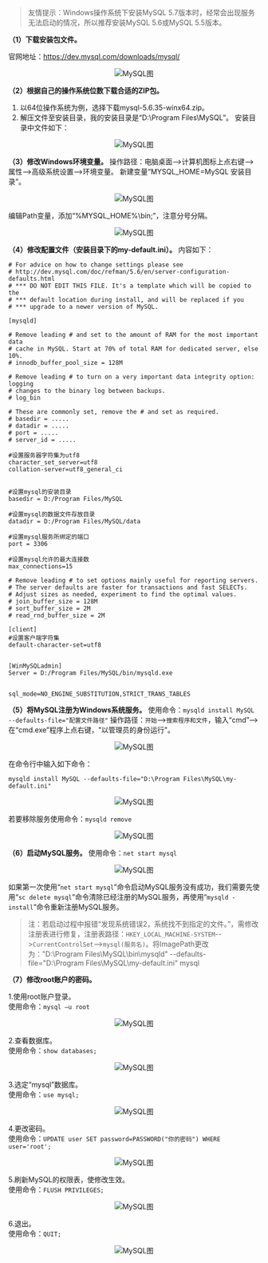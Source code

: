 > 友情提示：Windows操作系统下安装MySQL 5.7版本时，经常会出现服务无法启动的情况，所以推荐安装MySQL 5.6或MySQL 5.5版本。

**（1）下载安装包文件。**

官网地址：<https://dev.mysql.com/downloads/mysql/>

<div align=center>

![MySQL图](./imgs/15.png "MySQL示意图")
<div align=left>

**（2）根据自己的操作系统位数下载合适的ZIP包。**

1. 以64位操作系统为例，选择下载mysql-5.6.35-winx64.zip。
2. 解压文件至安装目录，我的安装目录是“D:\Program Files\MySQL”。
安装目录中文件如下：

<div align=center>

![MySQL图](./imgs/16.png "MySQL示意图")
<div align=left>

**（3）修改Windows环境变量。**
操作路径：电脑桌面-->计算机图标上点右键-->属性-->高级系统设置-->环境变量。
新建变量“MYSQL_HOME=MySQL 安装目录”。

<div align=center>

![MySQL图](./imgs/17.png "MySQL示意图")
<div align=left>

编辑Path变量，添加“%MYSQL_HOME%\bin;”，注意分号分隔。

<div align=center>

![MySQL图](./imgs/18.png "MySQL示意图")
<div align=left>

**（4）修改配置文件（安装目录下的my-default.ini）。**
内容如下：

	# For advice on how to change settings please see
	# http://dev.mysql.com/doc/refman/5.6/en/server-configuration-defaults.html
	# *** DO NOT EDIT THIS FILE. It's a template which will be copied to the
	# *** default location during install, and will be replaced if you
	# *** upgrade to a newer version of MySQL.
	 
	[mysqld]
	 
	# Remove leading # and set to the amount of RAM for the most important data
	# cache in MySQL. Start at 70% of total RAM for dedicated server, else 10%.
	# innodb_buffer_pool_size = 128M
	 
	# Remove leading # to turn on a very important data integrity option: logging
	# changes to the binary log between backups.
	# log_bin
	 
	# These are commonly set, remove the # and set as required.
	# basedir = .....
	# datadir = .....
	# port = .....
	# server_id = .....
	 
	#设置服务器字符集为utf8
	character_set_server=utf8
	collation-server=utf8_general_ci
	 
	 
	#设置mysql的安装目录
	basedir = D:/Program Files/MySQL
	 
	#设置mysql的数据文件存放目录
	datadir = D:/Program Files/MySQL/data
	 
	#设置mysql服务所绑定的端口
	port = 3306
	 
	#设置mysql允许的最大连接数
	max_connections=15
	 
	# Remove leading # to set options mainly useful for reporting servers.
	# The server defaults are faster for transactions and fast SELECTs.
	# Adjust sizes as needed, experiment to find the optimal values.
	# join_buffer_size = 128M
	# sort_buffer_size = 2M
	# read_rnd_buffer_size = 2M 
	 
	[client]    
	#设置客户端字符集
	default-character-set=utf8
	 
	    
	[WinMySQLadmin]
	Server = D:/Program Files/MySQL/bin/mysqld.exe
	 
	 
	sql_mode=NO_ENGINE_SUBSTITUTION,STRICT_TRANS_TABLES
 

**（5）将MySQL注册为Windows系统服务。**
使用命令：`mysqld install MySQL --defaults-file="配置文件路径"`
操作路径：`开始`-->`搜索程序和文件`，输入“cmd”-->在“cmd.exe”程序上点右键，"以管理员的身份运行"。

<div align=center>

![MySQL图](./imgs/19.png "MySQL示意图")
<div align=left>

在命令行中输入如下命令：

	mysqld install MySQL --defaults-file="D:\Program Files\MySQL\my-default.ini"

<div align=center>

![MySQL图](./imgs/20.png "MySQL示意图")
<div align=left>

若要移除服务使用命令：`mysqld remove`

<div align=center>

![MySQL图](./imgs/21.png "MySQL示意图")
<div align=left>

**（6）启动MySQL服务。**
使用命令：`net start mysql`

<div align=center>

![MySQL图](./imgs/22.png "MySQL示意图")
<div align=left>

如果第一次使用“`net start mysql`”命令启动MySQL服务没有成功，我们需要先使用“`sc delete mysql`”命令清除已经注册的MySQL服务，再使用“`mysqld -install`”命令重新注册MySQL服务。

> 注：若启动过程中报错“发现系统错误2，系统找不到指定的文件。”，需修改注册表进行修复，注册表路径：`HKEY_LOCAL_MACHINE-SYSTEM`-->`CurrentControlSet`-->`mysql(服务名)`。将ImagePath更改为："D:\Program Files\MySQL\bin\mysqld" --defaults-file="D:\Program Files\MySQL\my-default.ini" mysql

**（7）修改root账户的密码。**

1.使用root账户登录。  
使用命令：`mysql –u root`

<div align=center>

![MySQL图](./imgs/23.png "MySQL示意图")
<div align=left>

2.查看数据库。  
使用命令：`show databases;`

<div align=center>

![MySQL图](./imgs/24.png "MySQL示意图")
<div align=left>

3.选定“mysql”数据库。  
使用命令：`use mysql;`

<div align=center>

![MySQL图](./imgs/25.png "MySQL示意图")
<div align=left>

4.更改密码。  
使用命令：`UPDATE user SET password=PASSWORD("你的密码") WHERE user='root';`

<div align=center>

![MySQL图](./imgs/26.png "MySQL示意图")
<div align=left>

5.刷新MySQL的权限表，使修改生效。  
使用命令：`FLUSH PRIVILEGES;`

<div align=center>

![MySQL图](./imgs/27.png "MySQL示意图")
<div align=left>

6.退出。  
使用命令：`QUIT;`

<div align=center>

![MySQL图](./imgs/28.png "MySQL示意图")
<div align=left>